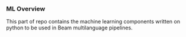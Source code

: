 ### ML Overview

This part of repo contains the machine learning components written on python to be used in Beam multilanguage pipelines.
